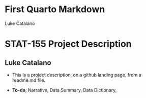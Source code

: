 # First Quarto Markdown
Luke Catalano

# STAT-155 Project Description

## Luke Catalano

-   This is a project description, on a github landing page, from a
    readme.md file.

-   **To-do**; Narrative, Data Summary, Data Dictionary,
